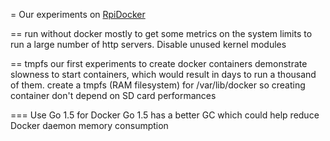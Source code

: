 = Our experiments on [RpiDocker](http://blog.docker.com/2015/09/update-raspberry-pi-dockercon-challenge/)

== run without docker 
mostly to get some metrics on the system limits to run a large number of http servers. Disable unused kernel modules

== tmpfs
our first experiments to create docker containers demonstrate slowness to start containers, which would result in days to run a thousand of them.
create a tmpfs (RAM filesystem) for /var/lib/docker so creating container don't depend on SD card performances

=== Use Go 1.5 for Docker
Go 1.5 has a better GC which could help reduce Docker daemon memory consumption



